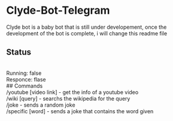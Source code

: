 # Clyde-Bot-Telegram

Clyde bot is a baby bot that is still under developement, once the development of the bot is complete, i will change this readme file
<Br>
## Status
<Br>
Running: false<br>
Responce: flase
<Br>
## Commands
<Br>
/youtube [video link] - get the info of a youtube video<br>
/wiki [query] - searchs the wikipedia for the query<br>
/joke - sends a random joke<br>
/specific [word] - sends a joke that contains the word given<br>
